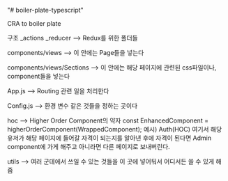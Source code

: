 "# boiler-plate-typescript"

CRA to boiler plate

구조
\_actions
\_reducer
--> Redux를 위한 폴더들

components/views
--> 이 안에는 Page들을 넣는다

components/views/Sections
--> 이 안에는 해당 페이지에 관련된 css파일이나, component들을 넣는다

App.js
--> Routing 관련 일을 처리한다

Config.js
--> 환경 변수 같은 것들을 정하는 곳이다

hoc
--> Higher Order Component의 약자
const EnhancedComponent = higherOrderComponent(WrappedComponent);
예시)
Auth(HOC)
여기서 해당 유저가 해당 페이지에 들어갈 자격이 되는지를 알아낸 후에
자격이 된다면 Admin component에 가게 해주고 아니라면 다른 페이지로 보내버린다.

utils
--> 여러 군데에서 쓰일 수 있는 것들을 이 곳에 넣어둬서 어디서든 쓸 수 있게 해줌

